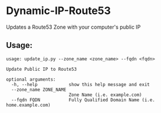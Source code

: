 # Dynamic-IP-Route53
Updates a Route53 Zone with your computer's public IP

## Usage:

```
usage: update_ip.py --zone_name <zone_name> --fqdn <fqdn>

Update Public IP to Route53

optional arguments:
  -h, --help            show this help message and exit
  --zone_name ZONE_NAME
                        Zone Name (i.e. example.com)
  --fqdn FQDN           Fully Qualified Domain Name (i.e. home.example.com)
```

